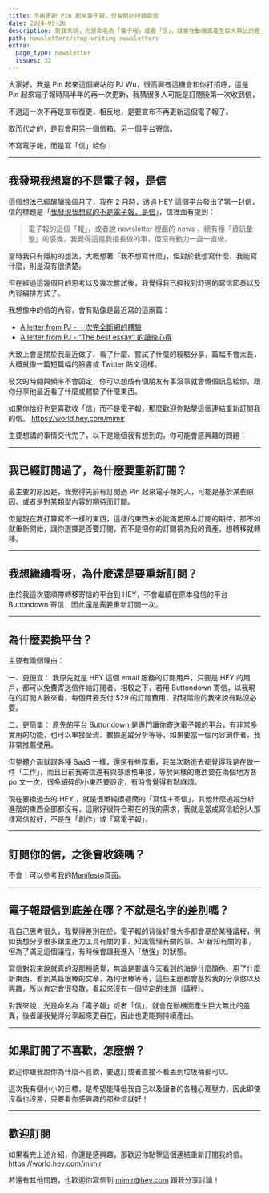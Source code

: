 ```yaml
---
title: 不再更新 Pin 起來電子報，但會開始持續寫信
date: 2024-05-26
description: 對我來說，光是命名為「電子報」或者「信」，就會在動機面產生巨大無比的差異，後者讓我覺得分享起來更自在，因此也更能夠持續產出。
path: newsletters/stop-writing-newsletters
extra:
  page_type: newsletter
  issues: 32
---
```



大家好，我是 Pin 起來這個網站的 PJ Wu，很高興有這機會和你打招呼，這是 Pin 起來電子報時隔半年的再一次更新，我猜很多人可能是訂閱後第一次收到信，

不過這一次不再是宣布復更，相反地，是要宣布不再更新這個電子報了。

取而代之的，是我會用另一個信箱、另一個平台寄信。

不寫電子報，而是寫「信」給你！

---

## 我發現我想寫的不是電子報，是信

這個想法已經醞釀幾個月了，我在 2 月時，透過 HEY 這個平台發出了第一封信，信的標題是「[我發現我想寫的不是電子報，是信](https://world.hey.com/mimir/a-letter-from-pj-9652abe2)」，信裡面有提到：

> 電子報的這個「報」，或者說 newsletter 裡面的 news ，總有種「資訊彙整」的感覺，我覺得這是我擅長做的事，但沒有動力一直一直做。

當時我只有隱約的想法，大概想著「我不想寫什麼」，但對於我想寫什麼、我能寫什麼，則是沒有很清楚。

但在經過這幾個月的思考以及幾次嘗試後，我覺得我已經找到舒適的寫信節奏以及內容編排方式了。

我想像中的信的內容，會有點像是最近寫的這兩篇：

- [A letter from PJ - 一次完全斷網的體驗](https://world.hey.com/mimir/a-letter-from-pj-8e254a4c)
- [A letter from PJ - “The best essay” 的讀後心得](https://world.hey.com/mimir/a-letter-from-pj-the-best-essay-ed2ab313)

大致上會是關於我最近做了、看了什麼、嘗試了什麼的經驗分享，篇幅不會太長，大概就像一篇短篇幅的臉書或 Twitter 貼文這樣。

發文的時間與頻率不會固定，你可以想成有個朋友有事沒事就會傳個訊息給你，跟你分享他最近看了什麼或體驗了什麼東西。

如果你恰好也更喜歡收「信」而不是電子報，那麼歡迎你點擊這個連結重新訂閱我的信。 <https://world.hey.com/mimir>


主要想講的事情交代完了，以下是幾個我有想到的，你可能會感興趣的問題：

---

## 我已經訂閱過了，為什麼要重新訂閱？

最主要的原因是，我覺得先前有訂閱過 Pin 起來電子報的人，可能是基於某些原因、或者是對某類型內容的期待而訂閱。

但是現在我打算寫不一樣的東西，這樣的東西未必能滿足原本訂閱的期待，那不如就重新開始，讓你選擇是否要訂閱，而不是把你的訂閱視為我的資產，想轉移就轉移。

---

## 我想繼續看呀，為什麼還是要重新訂閱？

由於我這次要順帶轉移寄信的平台到 HEY，不會繼續在原本發信的平台 Buttondown 寄信，因此還是需要重新訂閱一次。

---

## 為什麼要換平台？

主要有兩個理由：

一、更便宜：
我原先就是 HEY 這個 email 服務的訂閱用戶，只要是 HEY 的用戶，都可以免費寄送信件給訂閱者。相較之下，若用 Buttondown 寄信，以我現在的訂閱人數來看，每個月要支付 $29 的訂閱費用，對現階段的我來說有點沒必要。

二、更簡單：
原先的平台 Buttondown 是專門讓你寄送電子報的平台，有非常多實用的功能，也可以串接金流、數據追蹤分析等等，如果要當一個內容創作者，我非常推薦使用。

但整體介面就跟各種 SaaS 一樣，還是有些厚重，我每次點進去都覺得我是在做一件「工作」，而且目前我寄信還有與部落格串接，等於同樣的東西要在兩個地方各 po 文一次，很多細碎的小東西要設定，有時會覺得有點麻煩。

現在要換過去的 HEY ，就是很單純很極簡的「寫信＋寄信」，其他什麼追蹤分析進階的東西全部都沒有，這剛好很符合現在的我的需求，我就是當成寫信給別人那樣寫信就好，不是在「創作」或「寫電子報」。

---

## 訂閱你的信，之後會收錢嗎？

不會！可以參考我的[Manifesto](https://pinchlime.com/manifesto/)頁面。

---

## 電子報跟信到底差在哪？不就是名字的差別嗎？

我自己思考很久，我覺得差別在於，電子報的背後好像大多都會基於某種議程，例如我想分享很多跟生產力工具有關的事、知識管理有關的事、AI 新知有關的事，但為了滿足這個議程，有時候會讓我進入「勉強」的狀態。

寫信對我來說就真的沒那種感覺，無論是要講今天看到的海是什麼顏色、用了什麼新東西、看到某篇很棒的文章，為何很棒等等，這些主題都會基於我的分享慾以及興趣，所以肯定會很發散，看起來沒有一個特定的主題（議程）。

對我來說，光是命名為「電子報」或者「信」，就會在動機面產生巨大無比的差異，後者讓我覺得分享起來更自在，因此也更能夠持續產出。

---

## 如果訂閱了不喜歡，怎麼辦？

歡迎你跟我說你為什麼不喜歡，要退訂或者直接不看丟到垃圾桶都可以。

這次我有個小小的目標，是希望能降低我自己以及讀者的各種心理壓力，因此即使沒看也沒差，只要看你感興趣的那些信就好！


---

## 歡迎訂閱

如果看完上述介紹，你還是感興趣，那歡迎你點擊這個連結重新訂閱我的信。 <https://world.hey.com/mimir>

若還有其他問題，也歡迎你寫信到 mimir@hey.com 跟我分享討論！